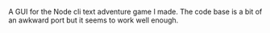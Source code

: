 A GUI for the Node cli text adventure game I made. The code base is a bit of an
awkward port but it seems to work well enough. 
